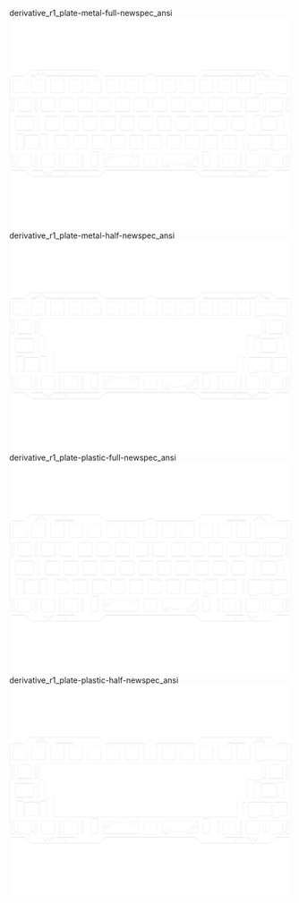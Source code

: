 derivative_r1_plate-metal-full-newspec_ansi<br/>![image](./derivative_r1_plate-metal-full-newspec_ansi.png)derivative_r1_plate-metal-half-newspec_ansi<br/>![image](./derivative_r1_plate-metal-half-newspec_ansi.png)derivative_r1_plate-plastic-full-newspec_ansi<br/>![image](./derivative_r1_plate-plastic-full-newspec_ansi.png)derivative_r1_plate-plastic-half-newspec_ansi<br/>![image](./derivative_r1_plate-plastic-half-newspec_ansi.png)